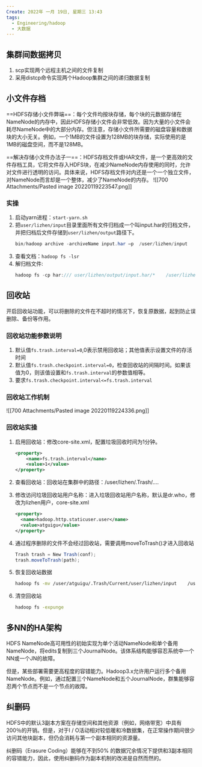 ```yaml
---
Create: 2022年 一月 19日, 星期三 13:43
tags: 
  - Engineering/hadoop
  - 大数据
---
```


## 集群间数据拷贝
1. scp实现两个远程主机之间的文件复制
2. 采用distcp命令实现两个Hadoop集群之间的递归数据复制

## 小文件存档
==HDFS存储小文件弊端==：每个文件均按块存储，每个块的元数据存储在NameNode的内存中，因此HDFS存储小文件会非常低效。因为大量的小文件会耗尽NameNode中的大部分内存。但注意，存储小文件所需要的磁盘容量和数据块的大小无关。例如，一个1MB的文件设置为128MB的块存储，实际使用的是1MB的磁盘空间，而不是128MB。

==解决存储小文件办法子一==：HDFS存档文件或HAR文件，是一个更高效的文件存档工具，它将文件存入HDFS块，在减少NameNode内存使用的同时，允许对文件进行透明的访问。具体来说，HDFS存档文件对内还是一个一个独立文件，对NameNode而言却是一个整体，减少了NameNode的内存。
![[700 Attachments/Pasted image 20220119223547.png]]

### 实操
1. 启动yarn进程：`start-yarn.sh`
2. 把`user/lizhen/input`目录里面所有文件归档成一个叫input.har的归档文件，并把归档后文件存储到`user/lizhen/output`路径下。
	```java
	bin/hadoop archive -archiveName input.har –p  /user/lizhen/input   /user/lizhen/output
	```
3. 查看文档：`hadoop fs -lsr `
4. 解归档文件:
	```java
	hadoop fs -cp har:/// user/lizhen/output/input.har/*    /user/lizhen
	```

## 回收站
开启回收站功能，可以将删除的文件在不超时的情况下，恢复原数据，起到防止误删除、备份等作用。

### 回收站功能参数说明
1. 默认值`fs.trash.interval=0`,0表示禁用回收站；其他值表示设置文件的存活时间
2. 默认值`fs.trash.checkpoint.interval=0`，检查回收站的间隔时间。如果该值为0，则该值设置和`fs.trash.interval`的参数值相等。
3. 要求`fs.trash.checkpoint.interval<=fs.trash.interval`

### 回收站工作机制
![[700 Attachments/Pasted image 20220119224336.png]]

### 回收站实操
1. 启用回收站：修改core-site.xml，配置垃圾回收时间为1分钟。
	```xml
	<property>
		<name>fs.trash.interval</name>
		<value>1</value>
	</property>
	```
2. 查看回收站：回收站在集群中的路径：/user/lizhen/.Trash/….
3. 修改访问垃圾回收站用户名称：进入垃圾回收站用户名称，默认是dr.who，修改为lizhen用户，core-site.xml
	```xml
	<property>
	  <name>hadoop.http.staticuser.user</name>
	  <value>atguigu</value>
	</property>

	```
4. 通过程序删除的文件不会经过回收站，需要调用moveToTrash()才进入回收站
	```java
	Trash trash = New Trash(conf);
	trash.moveToTrash(path);
	```
	
5. 恢复回收站数据
	```bash
	hadoop fs -mv /user/atguigu/.Trash/Current/user/lizhen/input    /user/lizhen/input
	```

6. 清空回收站
	```bash
	hadoop fs -expunge
	```
	
## 多NN的HA架构
HDFS NameNode高可用性的初始实现为单个活动NameNode和单个备用NameNode，将edits复制到三个JournalNode。该体系结构能够容忍系统中一个NN或一个JN的故障。

但是，某些部署需要更高程度的容错能力。Hadoop3.x允许用户运行多个备用NameNode。例如，通过配置三个NameNode和五个JournalNode，群集能够容忍两个节点而不是一个节点的故障。


## 纠删码
HDFS中的默认3副本方案在存储空间和其他资源（例如，网络带宽）中具有200％的开销。但是，对于I / O活动相对较低暖和冷数据集，在正常操作期间很少访问其他块副本，但仍会消耗与第一个副本相同的资源量。

纠删码（Erasure Coding）能够在不到50% 的数据冗余情况下提供和3副本相同的容错能力，因此，使用纠删码作为副本机制的改进是自然而然的。

